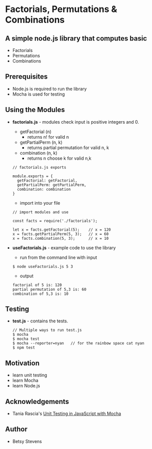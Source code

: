 # **Factorials, Permutations & Combinations**

## A simple node.js library that computes basic 

* Factorials
* Permutations
* Combinations

## Prerequisites
* Node.js is required to run the library 
* Mocha is used for testing 

## Using the Modules 
- **factorials.js** - modules check input is positive integers and 0.
  - getFactorial (n)
    - returns n! for valid n
  - getPartialPerm (n, k)
    - returns partial permutation for valid n, k
  - combination (n, k)
    - returns n choose k for valid n,k

  ```
  // factorials.js exports

  module.exports = {
    getFactorial: getFactorial,
    getPartialPerm: getPartialPerm,
    combination: combination
  }
  ```
  - import into your file
  ```
  // import modules and use

  const facts = require('./factorials');

  let x = facts.getFactorial(5);    // x = 120
  x = facts.getPartialPerm(5, 3);   // x = 60
  x = facts.combination(5, 3);      // x = 10
  ```
- **useFactorials.js** - example code to use the library 
  - run from the command line with input
  ```
  $ node useFactorials.js 5 3
  ```
  - output
  ```
  factorial of 5 is: 120
  partial permutation of 5,3 is: 60
  combination of 5,3 is: 10
  ```

## Testing
- **test.js** - contains the tests.
  ```
  // Multiple ways to run test.js
  $ mocha
  $ mocha test
  $ mocha --reporter=nyan   // for the rainbow space cat nyan
  $ npm test
  ```

## Motivation
  - learn unit testing
  - learn Mocha
  - learn Node.js  

## Acknowledgements
  - Tania Rascia's [Unit Testing in JavaScript with Mocha](https://www.taniarascia.com/unit-testing-in-javascript/)

## Author
  -  Betsy Stevens

